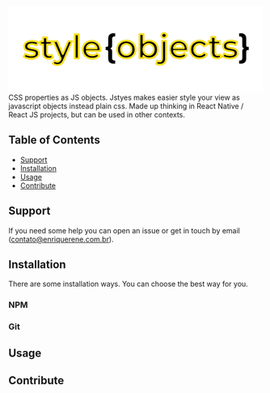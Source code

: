 ![Style Objects](style-objects.logo.png)
CSS properties as JS objects. Jstyes makes easier style your view as javascript objects instead plain css. Made up thinking in React Native / React JS projects, but can be used in other contexts.

## Table of Contents
- [Support](https://github.com/enriquerene/style-objects#support)
- [Installation](https://github.com/enriquerene/style-objects#installation)
- [Usage](https://github.com/enriquerene/style-objects#usage)
- [Contribute](https://github.com/enriquerene/style-objects#contribute)

## <a name="support"></a> Support
If you need some help you can open an issue or get in touch by email ([contato@enriquerene.com.br](mailto:contato@enriquerene.com.br)).


## <a name="installation"></a> Installation
There are some installation ways. You can choose the best way for you.

### NPM
### Git

## <a name="usage"></a> Usage

## <a name="contribute"></a> Contribute
